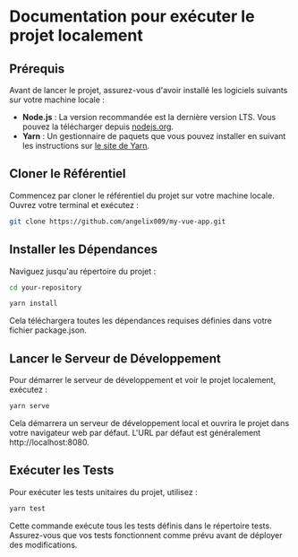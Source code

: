 # Documentation pour exécuter le projet localement

## Prérequis

Avant de lancer le projet, assurez-vous d'avoir installé les logiciels suivants sur votre machine locale :

- **Node.js** : La version recommandée est la dernière version LTS. Vous pouvez la télécharger depuis [nodejs.org](https://nodejs.org/).
- **Yarn** : Un gestionnaire de paquets que vous pouvez installer en suivant les instructions sur [le site de Yarn](https://classic.yarnpkg.com/en/docs/install/).

## Cloner le Référentiel

Commencez par cloner le référentiel du projet sur votre machine locale. Ouvrez votre terminal et exécutez :

```sh
git clone https://github.com/angelix009/my-vue-app.git
```
## Installer les Dépendances

Naviguez jusqu'au répertoire du projet :

```sh
cd your-repository

```
```sh
yarn install

```

Cela téléchargera toutes les dépendances requises définies dans votre fichier package.json.

## Lancer le Serveur de Développement
Pour démarrer le serveur de développement et voir le projet localement, exécutez :
```sh
yarn serve

```

Cela démarrera un serveur de développement local et ouvrira le projet dans votre navigateur web par défaut. L'URL par défaut est généralement http://localhost:8080.

## Exécuter les Tests

Pour exécuter les tests unitaires du projet, utilisez :

```sh
yarn test

```

Cette commande exécute tous les tests définis dans le répertoire tests. Assurez-vous que vos tests fonctionnent comme prévu avant de déployer des modifications.



